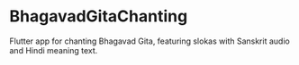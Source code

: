# BhagavadGitaChanting
Flutter app for chanting Bhagavad Gita, featuring slokas with Sanskrit audio and Hindi meaning text.
